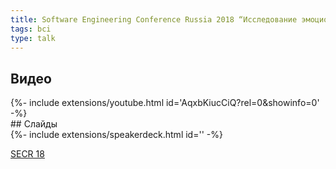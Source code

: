 ```yaml
---
title: Software Engineering Conference Russia 2018 “Исследование эмоционального отклика при чтении”
tags: bci
type: talk
---
```

## Видео
<div>{%- include extensions/youtube.html id='AqxbKiucCiQ?rel=0&showinfo=0' -%}</div>
## Слайды
<div>{%- include extensions/speakerdeck.html id='' -%}</div>

[SECR 18](https://2018.profsoux.ru/papers/soft-skills)
<!--more-->
